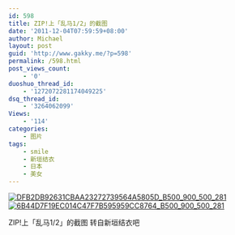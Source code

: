 ```yaml
---
id: 598
title: ZIP!上「乱马1/2」的截图
date: '2011-12-04T07:59:59+08:00'
author: Michael
layout: post
guid: 'http://www.gakky.me/?p=598'
permalink: /598.html
post_views_count:
    - '0'
duoshuo_thread_id:
    - '1272072281174049225'
dsq_thread_id:
    - '3264062099'
Views:
    - '114'
categories:
    - 图片
tags:
    - smile
    - 新垣结衣
    - 日本
    - 美女
---
```


[![DFB2DB92631CBAA23272739564A5805D_B500_900_500_281](http://www.yui-aragaki.org/wp-content/uploads/img/DFB2DB92631CBAA23272739564A5805D_B500_900_500_281.jpeg)](http://www.yui-aragaki.org/wp-content/uploads/img/DFB2DB92631CBAA23272739564A5805D_B1280_1280_1024_576.jpeg) [![6B44D7F19EC014C47F7B595959CC8764_B500_900_500_281](http://www.yui-aragaki.org/wp-content/uploads/img/6B44D7F19EC014C47F7B595959CC8764_B500_900_500_281.jpeg)](http://www.yui-aragaki.org/wp-content/uploads/img/6B44D7F19EC014C47F7B595959CC8764_B1280_1280_1024_576.jpeg)

 ZIP!上「乱马1/2」的截图 转自新垣结衣吧